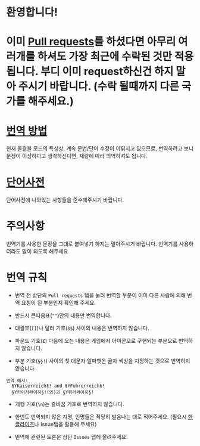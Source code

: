 # 환영합니다!
# 이미 [Pull requests](https://github.com/gyhs/OWB_KR/pulls)를 하셨다면 아무리 여러개를 하셔도 가장 최근에 수락된 것만 적용됩니다. 부디 이미 request하신건 하지 말아 주시기 바랍니다. (수락 될때까지 다른 국가를 해주세요.)
# [번역 방법](https://github.com/skullbe/Kaiserreich-Korean-Translation/wiki/%EA%B9%83%ED%97%88%EB%B8%8C-%EC%A0%80%EC%9E%A5%EB%B2%95)

현재 올월블 모드의 특성상, 계속 문법/단어 수정이 이뤄지고 있으므로, 번역하려고 보니 문장이 이상하다고 생각하신다면, 재량에 따라 의역하셔도 됩니다.
# [단어사전](단어사전.md)

단어사전에 나와있는 사항들을 준수해주시기 바랍니다.

# 주의사항

번역기를 사용한 문장을 그대로 붙여넣기 하지는 말아주시기 바랍니다. 번역기를 사용하더라도 말이 되도록 해주세요

# 번역 규칙
- 번역 전 상단의 `Pull requests` 탭을 눌러 번역할 부분이 이미 다른 사람에 의해 번역 요청이 된 부분인지 확인해 주세요.

- 반드시 큰따옴표(`""`)안의 내용만 번역합니다.

- 대괄호(`[]`)나 달러 기호(`$$`) 사이의 내용은 번역하지 않습니다.

- 파운드 기호(`£`) 다음에 오는 내용은 게임에서 아이콘으로 구현되는 부분으로 번역하지 않습니다.

- 부분 기호(`§§!`) 사이의 첫 대문자 알파벳은 글자 색상을 지정하는 것으로 번역하지 않습니다.
```
번역 예시:
  §YKaiserreich§! and §YFuhrerreich§!
  §Y카이저라이히§!(와)과 §Y퓌러라이히§!
```
- 개행 기호(`\n`)는 줄바꿈 기호로 번역하지 않습니다.

- 한번도 번역되지 않은 지명, 인명들은 적당히 발음나는 대로 적어주세요. (필요시 [한글라이즈](https://hangulize.org)나 Issue탭을 활용해 주세요)
   
- 번역에 관련된 토론은 상단 `Issues` 탭에 올려주세요.
